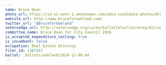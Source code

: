 ```yaml
---
name: Bruce Quan
photo_url: https://s3-us-west-1.amazonaws.com/odca-candidate-photos/Bruce_Quan.png
website_url: http://www.bruceforoakland.com/
twitter_url: "@BruceforOakland"
votersedge_url: http://votersedge.org/ca/en/ballot/election/area/42/contests/contest/13234/candidate/130753?&county=Alameda%20County&election_authority_id=1
committee_name: Bruce Quan for City Council 2016
is_accepted_expenditure_ceiling: true
is_incumbent: false
occupation: Real Estate Attorney
filer_id: 1387267
ballot: _ballots/oakland/2016-11-08.md
---
```

